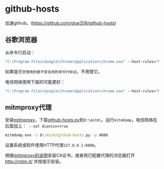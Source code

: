 # github-hosts
加速github。(https://github.com/glue208/github-hosts)

## 谷歌浏览器
从命令行启动：
```bat
"C:\Program Files\Google\Chrome\Application\chrome.exe" --host-rules="MAP github.com octocaptcha.com:443, MAP *.githubusercontent.com github.githubassets.com:443" --host-resolver-rules="MAP octocaptcha.com 20.27.177.113"
```
如果提示`您使用的是不受支持的命令行标记`，不用管它。

电信网络使用下面的可能更好：
```bat
"C:\Program Files\Google\Chrome\Application\chrome.exe" --host-rules="MAP github.com octocaptcha.com:443, MAP github.githubassets.com www.yelp.com:443, MAP *.githubusercontent.com www.yelp.com:443" --host-resolver-rules="MAP octocaptcha.com 20.27.177.113, MAP www.yelp.com 151.101.40.116"
```

## mitmproxy代理
安装[mitmproxy](https://www.mitmproxy.org/)，下载[github-hosts.py](https://raw.githubusercontent.com/glue208/github-hosts/main/github-hosts.py)到`D:\mitm\`。运行`mitmdump`，电信网络在后面加上：` --set dianxin=true`
```bat
mitmdump.exe -s D:/mitm/github-hosts.py -p 8080
```
设置系统或软件使用HTTP代理`127.0.0.1:8080`。

根据[mitmproxy的说明](https://docs.mitmproxy.org/stable/concepts-certificates/#installing-the-mitmproxy-ca-certificate-manually)安装CA证书，或者用已配置代理的浏览器打开 http://mitm.it/ 并按提示安装。

